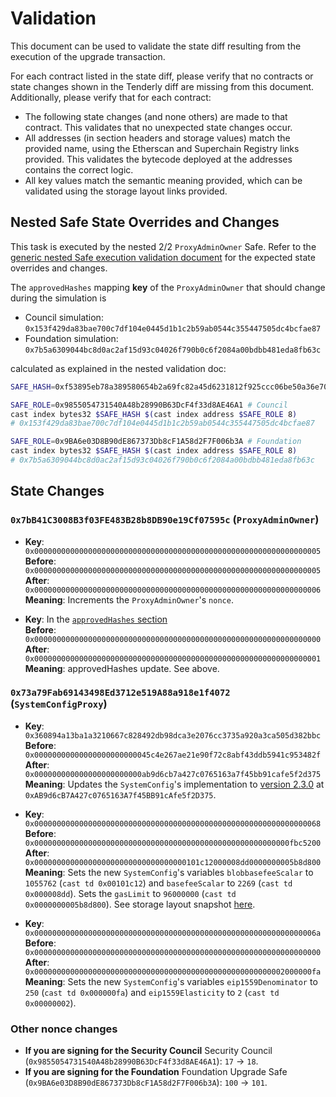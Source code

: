 # Validation

This document can be used to validate the state diff resulting from the execution of the upgrade
transaction.

For each contract listed in the state diff, please verify that no contracts or state changes shown in the Tenderly diff are missing from this document. Additionally, please verify that for each contract:

- The following state changes (and none others) are made to that contract. This validates that no unexpected state changes occur.
- All addresses (in section headers and storage values) match the provided name, using the Etherscan and Superchain Registry links provided. This validates the bytecode deployed at the addresses contains the correct logic.
- All key values match the semantic meaning provided, which can be validated using the storage layout links provided.

## Nested Safe State Overrides and Changes

This task is executed by the nested 2/2 `ProxyAdminOwner` Safe. Refer to the
[generic nested Safe execution validation document](../../../NESTED-VALIDATION.md)
for the expected state overrides and changes.

The `approvedHashes` mapping **key** of the `ProxyAdminOwner` that should change during the simulation is
- Council simulation: `0x153f429da83bae700c7df104e0445d1b1c2b59ab0544c355447505dc4bcfae87`
- Foundation simulation: `0x7b5a6309044bc8d0ac2af15d93c04026f790b0c6f2084a00bdbb481eda8fb63c`

calculated as explained in the nested validation doc:
```sh
SAFE_HASH=0xf53895eb78a389580654b2a69fc82a45d6231812f925ccc06be50a36e70af64e # "Nested hash"

SAFE_ROLE=0x9855054731540A48b28990B63DcF4f33d8AE46A1 # Council
cast index bytes32 $SAFE_HASH $(cast index address $SAFE_ROLE 8)
# 0x153f429da83bae700c7df104e0445d1b1c2b59ab0544c355447505dc4bcfae87

SAFE_ROLE=0x9BA6e03D8B90dE867373Db8cF1A58d2F7F006b3A # Foundation
cast index bytes32 $SAFE_HASH $(cast index address $SAFE_ROLE 8)
# 0x7b5a6309044bc8d0ac2af15d93c04026f790b0c6f2084a00bdbb481eda8fb63c
```

## State Changes

### `0x7bB41C3008B3f03FE483B28b8DB90e19Cf07595c` (`ProxyAdminOwner`)

- **Key**: `0x0000000000000000000000000000000000000000000000000000000000000005`<br>
  **Before**: `0x0000000000000000000000000000000000000000000000000000000000000005`<br>
  **After**: `0x0000000000000000000000000000000000000000000000000000000000000006`<br>
  **Meaning**: Increments the `ProxyAdminOwner`'s `nonce`.

- **Key**: In the [`approvedHashes` section](#nested-safe-state-overrides-and-changes)<br>
  **Before**: `0x0000000000000000000000000000000000000000000000000000000000000000`<br>
  **After**: `0x0000000000000000000000000000000000000000000000000000000000000001`<br>
  **Meaning**: approvedHashes update. See above.

### `0x73a79Fab69143498Ed3712e519A88a918e1f4072` (`SystemConfigProxy`)

- **Key**: `0x360894a13ba1a3210667c828492db98dca3e2076cc3735a920a3ca505d382bbc`<br>
  **Before**: `0x00000000000000000000000045c4e267ae21e90f72c8abf43ddb5941c953482f`<br>
  **After**:  `0x000000000000000000000000ab9d6cb7a427c0765163a7f45bb91cafe5f2d375`<br>
  **Meaning**: Updates the `SystemConfig`'s implementation to [version 2.3.0](https://github.com/ethereum-optimism/superchain-registry/blob/53a83256dfc147710999c76e5565329f6ef0de4e/validation/standard/standard-versions-mainnet.toml#L9) at `0xAB9d6cB7A427c0765163A7f45BB91cAfe5f2D375`.

- **Key**: `0x0000000000000000000000000000000000000000000000000000000000000068`<br>
  **Before**: `0x000000000000000000000000000000000000000000000000000000000fbc5200`<br>
  **After**: `0x0000000000000000000000000000000000101c12000008dd0000000005b8d800`<br>
  **Meaning**: Sets the new `SystemConfig`'s variables `blobbasefeeScalar` to `1055762` (`cast td 0x00101c12`) and `basefeeScalar` to `2269` (`cast td 0x000008dd`). Sets the `gasLimit` to `96000000` (`cast td 0x0000000005b8d800`). See storage layout snapshot [here](https://github.com/ethereum-optimism/optimism/blob/3c75cd94849b265ff9d2ed424f9d35be124b0b4e/packages/contracts-bedrock/snapshots/storageLayout/SystemConfig.json#L58-L78).

- **Key**: `0x000000000000000000000000000000000000000000000000000000000000006a`<br>
  **Before**: `0x0000000000000000000000000000000000000000000000000000000000000000`<br>
  **After**: `0x00000000000000000000000000000000000000000000000000000002000000fa`<br>
  **Meaning**: Sets the new `SystemConfig`'s variables `eip1559Denominator` to `250` (`cast td 0x000000fa`) and `eip1559Elasticity` to `2` (`cast td 0x00000002`).

### Other nonce changes
* **If you are signing for the Security Council** Security Council (`0x9855054731540A48b28990B63DcF4f33d8AE46A1`): `17` -> `18`.
* **If you are signing for the Foundation** Foundation Upgrade Safe (`0x9BA6e03D8B90dE867373Db8cF1A58d2F7F006b3A`): `100` -> `101`.